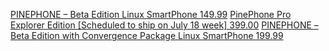 [PINEPHONE – Beta Edition Linux SmartPhone 149.99](https://pine64.com/product/pinephone-beta-edition-linux-smartphone/) [PinePhone Pro Explorer Edition [Scheduled to ship on July 18 week] 399.00](https://pine64.com/product/pinephone-pro-explorer-edition/) 
[PINEPHONE – Beta Edition with Convergence Package Linux SmartPhone 199.99](https://pine64.com/product/pinephone-beta-edition-with-convergence-package/)
